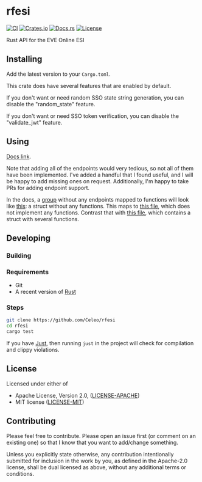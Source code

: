 # rfesi

[![CI](https://github.com/Celeo/rfesi/workflows/CI/badge.svg?branch=master)](https://github.com/celeo/rfesi/actions?query=workflow%3ACI)
[![Crates.io](https://img.shields.io/crates/v/rfesi.svg)](https://crates.io/crates/rfesi)
[![Docs.rs](https://docs.rs/rfesi/badge.svg)](https://docs.rs/rfesi)
[![License](https://img.shields.io/crates/l/rfesi)](https://github.com/Celeo/rfesi/blob/master/Cargo.toml#L10)

Rust API for the EVE Online ESI

## Installing

Add the latest version to your `Cargo.toml`.

This crate does have several features that are enabled by default.

If you don't want or need random SSO state string generation, you can disable the "random_state" feature.

If you don't want or need SSO token verification, you can disable the "validate_jwt" feature.

## Using

[Docs link](https://docs.rs/rfesi).

Note that adding all of the endpoints would very tedious, so not all of them have been implemented. I've added a handful that I found useful, and I will be happy to add missing ones on request. Additionally, I'm happy to take PRs for adding endpoint support.

In the docs, a [group](https://docs.rs/rfesi/0.8.0/rfesi/groups/index.html) without any endpoints mapped to functions will look like [this](https://docs.rs/rfesi/0.8.0/rfesi/groups/struct.MarketGroup.html): a struct without any functions. This maps to [this file](https://github.com/Celeo/rfesi/blob/0e7a5bfe6118bc8e57d1196afea481b786f4460e/src/groups/market.rs), which does not implement any functions. Contrast that with [this file](https://github.com/Celeo/rfesi/blob/0e7a5bfe6118bc8e57d1196afea481b786f4460e/src/groups/character.rs), which contains a struct with several functions.

## Developing

### Building

### Requirements

* Git
* A recent version of [Rust](https://www.rust-lang.org/tools/install)

### Steps

```sh
git clone https://github.com/Celeo/rfesi
cd rfesi
cargo test
```

If you have [Just](https://github.com/casey/just), then running `just` in the project will check for compilation and clippy violations.

## License

Licensed under either of

* Apache License, Version 2.0, ([LICENSE-APACHE](LICENSE-APACHE))
* MIT license ([LICENSE-MIT](LICENSE-MIT))

## Contributing

Please feel free to contribute. Please open an issue first (or comment on an existing one) so that I know that you want to add/change something.

Unless you explicitly state otherwise, any contribution intentionally submitted for inclusion in the work by you, as defined in the Apache-2.0 license, shall be dual licensed as above, without any additional terms or conditions.
